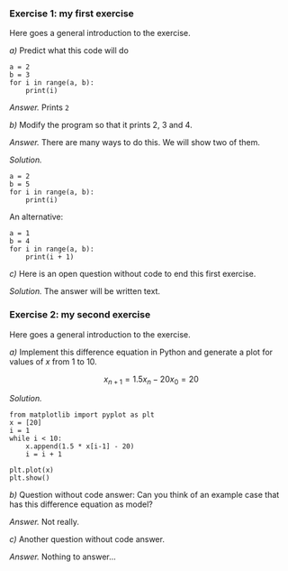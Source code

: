 <!-- --- begin exercise --- -->

### Exercise 1: my first exercise

Here goes a general introduction to the exercise.

<!-- --- begin subexercise --- -->

*a)*
Predict what this code will do


~~~{.Python}
a = 2
b = 3
for i in range(a, b):
    print(i)
~~~

<!-- --- begin answer of exercise --- -->
*Answer.*
Prints `2`
<!-- --- end answer of exercise --- -->

<!-- --- end subexercise --- -->

<!-- --- begin subexercise --- -->

*b)*
Modify the program so that it prints 2, 3 and 4.

<!-- --- begin answer of exercise --- -->
*Answer.*
There are many ways to do this. We will show two of them.
<!-- --- end answer of exercise --- -->

<!-- --- begin solution of exercise --- -->
*Solution.*

~~~{.Python}
a = 2
b = 5
for i in range(a, b):
    print(i)
~~~

An alternative:

~~~{.Python}
a = 1
b = 4
for i in range(a, b):
    print(i + 1)
~~~

<!-- --- end solution of exercise --- -->

<!-- --- end subexercise --- -->

<!-- --- begin subexercise --- -->

*c)*
Here is an open question without code to end this first exercise.

<!-- --- begin solution of exercise --- -->
*Solution.*
The answer will be written text.
<!-- --- end solution of exercise --- -->

<!-- --- end subexercise --- -->

<!-- --- end exercise --- -->

<!-- --- begin exercise --- -->

### Exercise 2: my second exercise

Here goes a general introduction to the exercise.

<!-- --- begin subexercise --- -->

*a)*
Implement this difference equation in Python
and generate a plot for values of $x$ from 1 to 10.

$$
\begin{equation}
x_{n+1} = 1.5 x_n -20
x_0 = 20
\end{equation}
$$

<!-- --- begin solution of exercise --- -->
*Solution.*

~~~{.Python}
from matplotlib import pyplot as plt
x = [20]
i = 1
while i < 10:
    x.append(1.5 * x[i-1] - 20)
    i = i + 1

plt.plot(x)
plt.show()
~~~

<!-- --- end solution of exercise --- -->

<!-- --- end subexercise --- -->

<!-- --- begin subexercise --- -->

*b)*
Question without code answer:
Can you think of an example case that has this difference equation as model?

<!-- --- begin answer of exercise --- -->
*Answer.*
Not really.
<!-- --- end answer of exercise --- -->

<!-- --- end subexercise --- -->

<!-- --- begin subexercise --- -->

*c)*
Another question without code answer.

<!-- --- begin answer of exercise --- -->
*Answer.*
Nothing to answer...
<!-- --- end answer of exercise --- -->

<!-- --- end subexercise --- -->

<!-- --- end exercise --- -->


